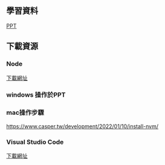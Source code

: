 ## 學習資料
[PPT](https://docs.google.com/presentation/d/1ATkDW4MqEpcvYXjqRnCraGXUv13Dk50DnSRVpalqxRQ/edit?usp=sharing)

## 下載資源
### Node
[下載網址](https://github.com/coreybutler/nvm-windows#readme)
### windows 操作於PPT
### mac操作步驟
https://www.casper.tw/development/2022/01/10/install-nvm/
### Visual Studio Code
[下載網址](https://code.visualstudio.com/)
